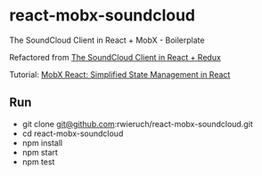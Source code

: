 # react-mobx-soundcloud

The SoundCloud Client in React + MobX - Boilerplate

Refactored from [The SoundCloud Client in React + Redux](http://www.robinwieruch.de/the-soundcloud-client-in-react-redux/)

Tutorial: [MobX React: Simplified State Management in React](http://www.robinwieruch.de/mobx-react)

## Run

- git clone git@github.com:rwieruch/react-mobx-soundcloud.git
- cd react-mobx-soundcloud
- npm install
- npm start
- npm test

